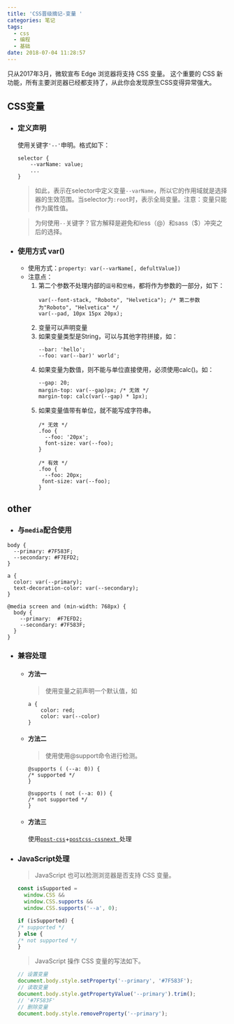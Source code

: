 ```yaml
---
title: 'CSS晋级摘记-变量 '
categories: 笔记
tags:
  - css
  - 编程
  - 基础
date: 2018-07-04 11:28:57
---
```

只从2017年3月，微软宣布 Edge 浏览器将支持 CSS 变量。
这个重要的 CSS 新功能，所有主要浏览器已经都支持了，从此你会发现原生CSS变得异常强大。
<!-- more-->
## CSS变量

- ### 定义声明
    使用关键字`'--'`申明。格式如下：
    ```
    selector {
        --varName: value;
        ...
    }
    ```
    > 如此，表示在selector中定义变量`--varName`，所以它的作用域就是选择器的生效范围。当selector为`:root`时，表示全局变量。注意：变量只能作为属性值。
    
    > 为何使用`--`关键字？官方解释是避免和less（@）和sass（$）冲突之后的选择。

- ### 使用方式 var()
    - 使用方式：`property: var(--varName[, defultValue])`
    - 注意点：
        1. 第二个参数不处理内部的`逗号`和`空格`，都将作为参数的一部分，如下：
            ```
            var(--font-stack, "Roboto", "Helvetica"); /* 第二参数为"Roboto", "Helvetica" */
            var(--pad, 10px 15px 20px);
            ```
        1. 变量可以声明变量
        1. 如果变量类型是String，可以与其他字符拼接，如：
            ```
            --bar: 'hello';
            --foo: var(--bar)' world';
            ```
        1. 如果变量为数值，则不能与单位直接使用，必须使用calc()。如：
            ```
            --gap: 20;
            margin-top: var(--gap)px; /* 无效 */
            margin-top: calc(var(--gap) * 1px);
            ```
        1. 如果变量值带有单位，就不能写成字符串。
            ```
            /* 无效 */
            .foo {
              --foo: '20px';
              font-size: var(--foo);
            }

            /* 有效 */
            .foo {
              --foo: 20px;
             font-size: var(--foo);
            }
            ```

## other

- ### 与`media`配合使用
```
body {
  --primary: #7F583F;
  --secondary: #F7EFD2;
}

a {
  color: var(--primary);
  text-decoration-color: var(--secondary);
}

@media screen and (min-width: 768px) {
  body {
    --primary:  #F7EFD2;
    --secondary: #7F583F;
  }
}
```

- ### 兼容处理
    - #### 方法一
        > 使用变量之前声明一个默认值，如
    
        ```
        a {
            color: red;
            color: var(--color)
        }
        ```
    - #### 方法二
        > 使用使用@support命令进行检测。
    
         ```
        @supports ( (--a: 0)) {
        /* supported */
        }
    
        @supports ( not (--a: 0)) {
        /* not supported */
        }
        ```
    - #### 方法三
        使用[`post-css`](https://github.com/postcss/postcss)+[`postcss-cssnext `](https://github.com/MoOx/postcss-cssnext)处理

- ### JavaScript处理
    > JavaScript 也可以检测浏览器是否支持 CSS 变量。

    ```js
    const isSupported =
      window.CSS &&
      window.CSS.supports &&
      window.CSS.supports('--a', 0);

    if (isSupported) {
    /* supported */
    } else {
    /* not supported */
    }
    ```

    > JavaScript 操作 CSS 变量的写法如下。

    ```js
    // 设置变量
    document.body.style.setProperty('--primary', '#7F583F');
    // 读取变量
    document.body.style.getPropertyValue('--primary').trim();
    // '#7F583F'
    // 删除变量
    document.body.style.removeProperty('--primary');
    ```
    
    
    